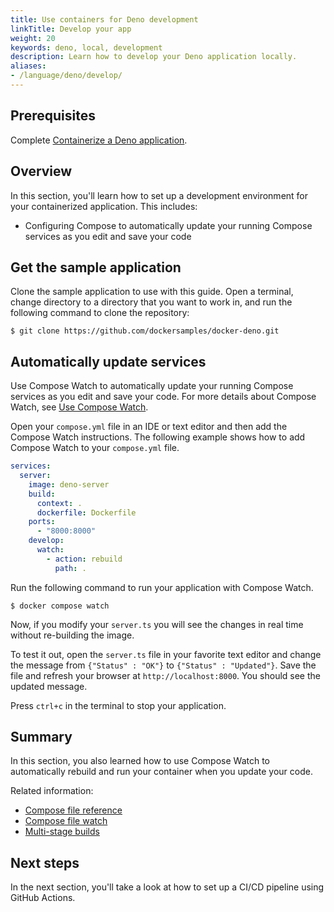 ```yaml
---
title: Use containers for Deno development
linkTitle: Develop your app
weight: 20
keywords: deno, local, development
description: Learn how to develop your Deno application locally.
aliases:
- /language/deno/develop/
---
```


## Prerequisites

Complete [Containerize a Deno application](containerize.md).

## Overview

In this section, you'll learn how to set up a development environment for your containerized application. This includes:

- Configuring Compose to automatically update your running Compose services as you edit and save your code

## Get the sample application

Clone the sample application to use with this guide. Open a terminal, change directory to a directory that you want to work in, and run the following command to clone the repository:

```console
$ git clone https://github.com/dockersamples/docker-deno.git
```

## Automatically update services

Use Compose Watch to automatically update your running Compose services as you
edit and save your code. For more details about Compose Watch, see [Use Compose
Watch](/manuals/compose/how-tos/file-watch.md).

Open your `compose.yml` file in an IDE or text editor and then add the Compose Watch instructions. The following example shows how to add Compose Watch to your `compose.yml` file.

```yaml {hl_lines="9-12",linenos=true}
services:
  server:
    image: deno-server
    build:
      context: .
      dockerfile: Dockerfile
    ports:
      - "8000:8000"
    develop:
      watch:
        - action: rebuild
          path: .
```

Run the following command to run your application with Compose Watch.

```console
$ docker compose watch
```

Now, if you modify your `server.ts` you will see the changes in real time without re-building the image.

To test it out, open the `server.ts` file in your favorite text editor and change the message from `{"Status" : "OK"}` to `{"Status" : "Updated"}`. Save the file and refresh your browser at `http://localhost:8000`. You should see the updated message.

Press `ctrl+c` in the terminal to stop your application.

## Summary

In this section, you also learned how to use Compose Watch to automatically rebuild and run your container when you update your code.

Related information:
 - [Compose file reference](/reference/compose-file/)
 - [Compose file watch](/manuals/compose/how-tos/file-watch.md)
 - [Multi-stage builds](/manuals/build/building/multi-stage.md)

## Next steps

In the next section, you'll take a look at how to set up a CI/CD pipeline using GitHub Actions.
